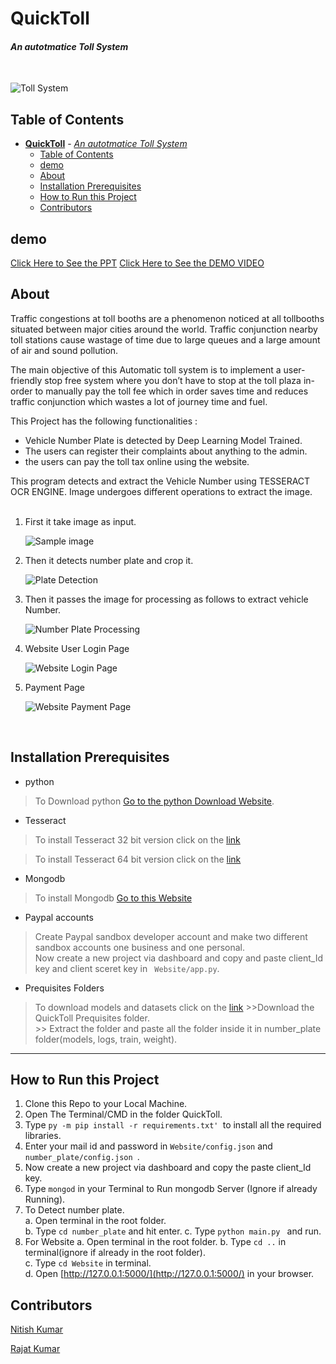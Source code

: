 # **QuickToll** 
#### *An autotmatice Toll System*  
   
</br>

![Toll System](Website/static/img/2.jpg)

## Table of Contents
- [**QuickToll**](#quicktoll)
      - [*An autotmatice Toll System*](#an-autotmatice-toll-system)
  - [Table of Contents](#table-of-contents)
  - [demo](#demo)
  - [About](#about)
  - [Installation Prerequisites](#installation-prerequisites)
  - [How to Run this Project](#how-to-run-this-project)
  - [Contributors](#contributors)


## demo
[Click Here to See the PPT](https://drive.google.com/file/d/1ILHy37teAyrGNYbV09gsiXmfZxjpdPTP/view?usp=sharing)
[Click Here to See the DEMO VIDEO](https://drive.google.com/file/d/1ILHy37teAyrGNYbV09gsiXmfZxjpdPTP/view?usp=sharing)


## About
Traffic congestions at toll booths are a phenomenon noticed at all tollbooths situated between major cities around the world. Traffic conjunction nearby toll stations cause wastage of time due to large queues and a large amount of air and sound pollution. 

The main objective of this Automatic toll system is to implement a user-friendly stop free system where you don’t have to stop at the toll plaza in-order to manually pay the toll fee which in order saves time and reduces traffic conjunction which wastes a lot of journey time and fuel.

This Project has the following functionalities :

- Vehicle Number Plate is detected by Deep Learning Model Trained.
- The users  can register their  complaints about anything to the admin.
- the users  can pay the toll tax online using the website.

This program detects and extract the Vehicle Number using TESSERACT OCR ENGINE. Image undergoes different operations to extract the image.
</br>
</br>

1. First it take image as input.

    ![Sample image](assets/3.jpg)
    <br>

2. Then it detects number plate and crop it.

    ![Plate Detection](assets/1.png)
    <br>

3. Then it passes the image for processing as follows to extract vehicle Number.

    ![Number Plate Processing](assets/2.png)
    <br>

4. Website User Login Page

    ![Website Login Page](assets/4.png)
    <br>

5. Payment Page

    ![Website Payment Page](assets/5.png)
    <br>
</br>


## Installation Prerequisites
- python
>To Download python  [Go to the python Download Website](https://www.python.org/downloads/).

- Tesseract 
> To install Tesseract 32 bit version click on the [link](https://digi.bib.uni-mannheim.de/tesseract/tesseract-ocr-w32-setup-v5.0.0-alpha.20200328.exe)

> To install Tesseract 64 bit version click on the [link](https://digi.bib.uni-mannheim.de/tesseract/tesseract-ocr-w64-setup-v5.0.0-alpha.20200328.exe)
- Mongodb

> To install Mongodb [Go to this Website](https://docs.mongodb.com/manual/administration/install-community/)

- Paypal accounts
> Create Paypal sandbox developer account and make two different sandbox accounts one business and one personal.  
>  Now create a new project via dashboard and copy and paste client_Id key and client sceret key in ``` Website/app.py```.

- Prequisites Folders
> To download models and datasets click on the [link](https://drive.google.com/drive/folders/1Do0C_qO-JSEAD6Nw98XP3o8HJ21IagS2?usp=sharing)
    >>Download the QuickToll Prequisites folder.    
    >> Extract the folder and paste all the folder inside it in number_plate folder(models, logs, train, weight).

---

## How to Run this Project
1. Clone this Repo to your Local Machine.
2. Open The Terminal/CMD in the folder QuickToll.
3. Type ```py -m pip install -r requirements.txt' ```to install all the required libraries.
4. Enter your mail id and password in ```Website/config.json``` and ```number_plate/config.json ```.  
6. Now create a new project via dashboard and copy the paste client_Id key.
7. Type ```mongod``` in your Terminal to Run mongodb Server (Ignore if already Running).
8. To Detect number plate.  
    a. Open terminal in the root folder.  
    b. Type ``` cd number_plate ``` and hit enter.
    c. Type ``` python main.py  ``` and run.
9. For Website 
    a. Open terminal in the root folder. 
    b. Type ``` cd .. ``` in terminal(ignore if already in the root folder).  
    c. Type ``` cd Website ``` in terminal.  
    d. Open [http://127.0.0.1:5000/](http://127.0.0.1:5000/) in your browser.

## Contributors
[Nitish Kumar](https://github.com/Nitish9711)

[Rajat Kumar](https://github.com/Rajat10Kumar)

